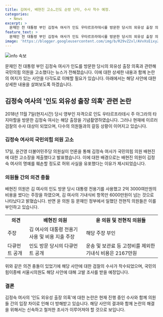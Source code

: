 ```yaml
---
title: 김여사, 배현진 고소…인도 순방 난타, 수사 착수 예정.
categories:
  - News
excerpt: >
  문재인 전 대통령 부인 김정숙 여사가 인도 우타르프라데시를 방문한 당시의 외유성 출장 의혹에 대한 검찰 수사가 진행 중이다. 이에 김 여사는 국민의힘 의원을 허위 사실 유포 혐의로 고소했으며, 윤건영 더불어민주당 의원실은 이에 대한 입장을 밝혔다. 해당 의원은 김 여사의 명예를 훼손했다는 이유로 고소당했으며, 검찰은 이에 관련한 수사를 진행 중이다. 또한 김 여사의 인도 방문과 관련한 의혹에 대해 국민의 힘이 이에 관련된 고발을 준비 중이다.
feature_text: >
  문재인 전 대통령 부인 김정숙 여사가 인도 우타르프라데시를 방문한 당시의 외유성 출장 의혹에 대한 검찰 수사가 진행 중이다. 이에 김 여사는 국민의힘 의원을 허위 사실 유포 혐의로 고소했으며, 윤건영 더불어민주당 의원실은 이에 대한 입장을 밝혔다. 해당 의원은 김 여사의 명예를 훼손했다는 이유로 고소당했으며, 검찰은 이에 관련한 수사를 진행 중이다. 또한 김 여사의 인도 방문과 관련한 의혹에 대해 국민의 힘이 이에 관련된 고발을 준비 중이다.
image: 'https://blogger.googleusercontent.com/img/b/R29vZ2xl/AVvXsEixyZcFfHzMRdzZMjFBmAUKJYCLCGyLL1o632UiGVXcaFdKo_bkvkuCioo0uUKlGfBVcT3P84aROyZIXSBEx3Aw5nCQ3pTgDom1WDC4m8eifvWiAmWEEVb4x6G_l8C0QH225ldMjyaFvpxGEBGNO37VmDTDMHGhJPq73UglMfDca1-0aw/s1600/blogspot.png'
---
```


<p><img src="https://blogger.googleusercontent.com/img/b/R29vZ2xl/AVvXsEixyZcFfHzMRdzZMjFBmAUKJYCLCGyLL1o632UiGVXcaFdKo_bkvkuCioo0uUKlGfBVcT3P84aROyZIXSBEx3Aw5nCQ3pTgDom1WDC4m8eifvWiAmWEEVb4x6G_l8C0QH225ldMjyaFvpxGEBGNO37VmDTDMHGhJPq73UglMfDca1-0aw/s1600/blogspot.png" alt="info 속보" /></p>

<p data-ke-size="size16">문재인 전 대통령 부인 김정숙 여사가 인도를 방문한 당시의 외유성 출장 의혹과 관련해 국민의힘 의원을 고소했다는 뉴스가 전해졌습니다. 이에 대한 상세한 내용과 함께 논란의 여지가 있는 사안을 다각도로 이해할 필요가 있습니다. 아래에서는 해당 사안에 대한 상세한 내용을 살펴보도록 하겠습니다.</p>

<h2 data-ke-size="size26">김정숙 여사의 '인도 외유성 출장 의혹' 관련 논란</h2>

<p data-ke-size="size16">2018년 11월 7일(현지시간) 당시 영부인 자격으로 인도 우타르프라데시 주 아그라의 타지마할을 방문한 김정숙 여사는 해당 출장을 기념촬영하였습니다. 그러나 현재에 이르러 검찰의 수사 대상이 되었으며, 다수의 의원들과의 갈등 상황이 이어지고 있습니다.</p>

<h3 data-ke-size="size22">김정숙 여사의 국민의힘 의원 고소</h3>

<p data-ke-size="size16">17일, 윤건영 더불어민주당 의원실이 언론을 통해 김정숙 여사가 국민의힘 의원 배현진에 대한 고소장을 제출했다고 발표했습니다. 이에 대한 배경으로는 배현진 의원이 김정숙 여사의 명예를 훼손할 정도로 허위 사실을 유포했다는 이유가 제시되었습니다.</p>

<h3 data-ke-size="size22">의원들 간의 의견 충돌</h3>

<p data-ke-size="size16">배현진 의원은 김 여사의 인도 방문 당시 대통령 전용기를 사용했고 2억 3000여만원의 비용을 썼다는 주장을 하였으며, 김 여사의 기내식비 항목만 6000만원이 넘는 것으로 나타났다고 밝혔습니다. 반면 윤 의원 등 문재인 정부에서 일했던 전현직 의원들은 이를 부인하고 있습니다.</p>

<table>
  <tr>
    <th>의견</th>
    <th>배현진 의원</th>
    <th>윤 의원 및 전현직 의원들</th>
  </tr>
  <tr>
    <td>주장</td>
    <td>김 여사의 대통령 전용기 사용 및 비용 지출 주장</td>
    <td>해당 주장 부인</td>
  </tr>
  <tr>
    <td>다큐먼트 공개</td>
    <td>인도 방문 당시의 다큐먼트 공개</td>
    <td>운송 및 보관료 등 고정비를 제외한 기내식 비용은 2167만원</td>
  </tr>
</table>

<p data-ke-size="size16">위와 같은 의견 충돌이 있었기에 해당 사안에 대한 검찰의 수사가 착수되었으며, 국민의 힘이종배 서울시의원도 해당 사안에 대해 고발 조사를 받을 예정입니다.</p>

<h3 data-ke-size="size22">결론</h3>

<p data-ke-size="size16">김정숙 여사의 '인도 외유성 출장 의혹'에 대한 논란은 현재 진행 중인 수사와 함께 의원들 간의 입장 차이로 인해 더 방해받고 있습니다. 해당 사안의 결과와 함께 논란의 해결을 위해서는 신속하고 철저한 조사가 이루어져야 할 것으로 보입니다.</p>

